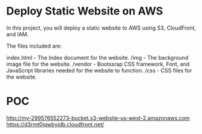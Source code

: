 # Deploy Static Website on AWS

In this project, you will deploy a static website to AWS using S3, CloudFront, and IAM.

The files included are: 

index.html - The Index document for the website.
/img - The background image file for the website.
/vendor - Bootssrap CSS framework, Font, and JavaScript libraries needed for the website to function.
/css - CSS files for the website.


# POC

http://my-299576552273-bucket.s3-website-us-west-2.amazonaws.com 
https://d3rmt0jqwbyjdb.cloudfront.net/
